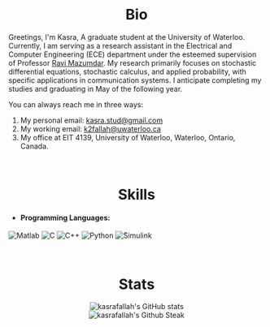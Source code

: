


 <br />
<p align="center">
  <h1 align="center"> Bio </h1>
<p h2 align="center">

Greetings, I'm Kasra, 
A graduate student at the University of Waterloo. Currently, I am serving as a research assistant in the Electrical and Computer Engineering (ECE) department under the esteemed supervision of Professor [Ravi Mazumdar]([https://ece.uwaterloo.ca/~mazum/]). My research primarily focuses on stochastic differential equations, stochastic calculus, and applied probability, with specific applications in communication systems. I anticipate completing my studies and graduating in May of the following year.




You can always reach me in three ways:

1. My personal email: kasra.stud@gmail.com
2. My working email: k2fallah@uwaterloo.ca
3. My office at EIT 4139, University of Waterloo, Waterloo, Ontario, Canada.
 <br />
<p align="center">
  <h1 align="center"> Skills </h1>
<p h2 align="center">

- #### Programming Languages:
 <img alt="Matlab" src="https://img.shields.io/badge/Matlab®-%23E34F26.svg?style=for-the-badge&logo=matlab&logoColor=white"/> <img alt="C" src="https://img.shields.io/badge/c-%2300599C.svg?style=for-the-badge&logo=c&logoColor=white"/> <img alt="C++" src="https://img.shields.io/badge/c++-%2300599C.svg?style=for-the-badge&logo=c%2B%2B&logoColor=white"/> <img alt="Python" src="https://img.shields.io/badge/python-%2314354C.svg?style=for-the-badge&logo=python&logoColor=white"/> <img alt="ُSimulink" src="https://img.shields.io/badge/Simulink®-%23E34F26.svg?style=for-the-badge&logo=matlab&logoColor=black"/>
  

 <br />
<p align="center">
  <h1 align="center"> Stats </h1>
<p h2 align="center">


<p align="center">
  <img src="https://github-readme-stats.vercel.app/api?username=kasrafallah&count_private=true&show_icons=true&theme=tokyonight&hide_border=true" alt="kasrafallah's GitHub stats" /><br />
 <img src="https://github-readme-streak-stats.herokuapp.com/?user=kasrafallah&theme=tokyonight&hide_border=true" alt="kasrafallah's Github Steak" />
</p>



<!--
**benymaxparsa/benymaxparsa** is a ✨ _special_ ✨ repository because its `README.md` (this file) appears on your GitHub profile.

![Top Langs](https://github-readme-stats.vercel.app/api/top-langs/?username=benymaxparsa&theme=dracula&exclude_repo=One-of-a-Kind,Bull-Cow-Game-UE4,My-Playground-Unreal-Engine,Intro-to-GameDev)

Here are some ideas to get you started:

- 🔭 I’m currently working on ...
- 🌱 I’m currently learning ...
- 👯 I’m looking to collaborate on ...
- 🤔 I’m looking for help with ...
- 💬 Ask me about ...
- 📫 How to reach me: ...
- 😄 Pronouns: ...
- ⚡ Fun fact: ...
-->

<!--
**kasrafallah/kasrafallah** is a ✨ _special_ ✨ repository because its `README.md` (this file) appears on your GitHub profile.

Here are some ideas to get you started:

- 🔭 I’m currently working on ...
- 🌱 I’m currently learning ...
- 👯 I’m looking to collaborate on ...
- 🤔 I’m looking for help with ...
- 💬 Ask me about ...
- 📫 How to reach me: ...
- 😄 Pronouns: ...
- ⚡ Fun fact: ...
-->
